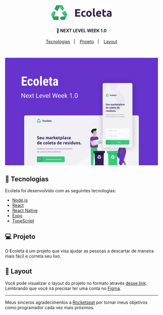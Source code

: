 <h1 align="center">
  <img src="./web/src/assets/logo.svg" alt="Ecoleta" width="200px">
</h1>
<h4 align="center">
  🚀 NEXT LEVEL WEEK 1.0 
</h4>

<p align="center">
  <a href="#rocket-tecnologias">Tecnologias</a>&nbsp;&nbsp;&nbsp;|&nbsp;&nbsp;&nbsp;
  <a href="#-projeto">Projeto</a>&nbsp;&nbsp;&nbsp;|&nbsp;&nbsp;&nbsp;
  <a href="#-layout">Layout</a>
</p>

<br>

<p align="center">
  <img src="./web/src/assets/background.svg" alt="Ecoleta">
</p>

## :rocket: Tecnologias
Ecoleta foi desenvolvido com as seguintes tecnologias:

- [Node.js](https://nodejs.org/en/)
- [React](https://reactjs.org)
- [React Native](https://facebook.github.io/react-native/)
- [Expo](https://expo.io/)
- [TypeScript](https://www.typescriptlang.org/)

## 💻 Projeto

O Ecoleta é um projeto que visa ajudar as pessoas a descartar de maneira mais fácil e correta seu lixo.

## 🔖 Layout

Você pode visualizar o layout do projeto no formato através [desse link](https://www.figma.com/file/1SxgOMojOB2zYT0Mdk28lB/Ecoleta?node-id=0%3A1). Lembrando que você irá precisar ter uma conta no [Figma](http://figma.com/).

---
Meus sinceros agradecimentos a [Rocketseat](https://rocketseat.com.br/) por tornar meus objetivos como programador cada vez mais próximos.
